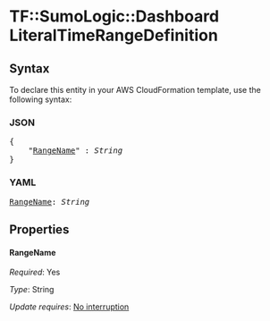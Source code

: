 # TF::SumoLogic::Dashboard LiteralTimeRangeDefinition

## Syntax

To declare this entity in your AWS CloudFormation template, use the following syntax:

### JSON

<pre>
{
    "<a href="#rangename" title="RangeName">RangeName</a>" : <i>String</i>
}
</pre>

### YAML

<pre>
<a href="#rangename" title="RangeName">RangeName</a>: <i>String</i>
</pre>

## Properties

#### RangeName

_Required_: Yes

_Type_: String

_Update requires_: [No interruption](https://docs.aws.amazon.com/AWSCloudFormation/latest/UserGuide/using-cfn-updating-stacks-update-behaviors.html#update-no-interrupt)

